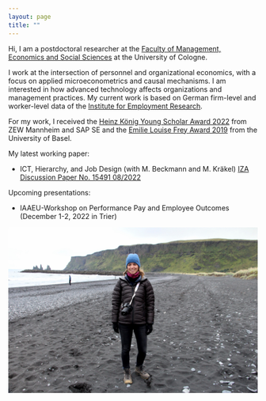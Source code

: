 ```yaml
---
layout: page
title: ""
---
```


Hi, I am a postdoctoral researcher at the [Faculty of Management, Economics and Social Sciences](https://pwl.uni-koeln.de/en/team/professors/dr-elisa-gerten) at the University of Cologne.

I work at the intersection of personnel and organizational economics, with a focus on applied microeconometrics and causal mechanisms. I am interested in how advanced technology affects organizations and management practices. My current work is based on German firm-level and worker-level data of the [Institute for Employment Research](https://www.iab.de/).

For my work, I received the [Heinz König Young Scholar Award 2022](https://www.zew.de/en/press/latest-press-releases/zew-honours-young-researcher-from-the-university-of-basel) from ZEW Mannheim and SAP SE and the [Emilie Louise Frey Award 2019](https://wwz.unibas.ch/en/faculty/awards-and-distinctions/emilie-louise-frey-preis/) from the University of Basel.

My latest working paper:

- ICT, Hierarchy, and Job Design (with M. Beckmann and M. Kräkel) [IZA Discussion Paper No. 15491 08/2022](https://www.iza.org/publications/dp/15491/information-and-communication-technology-hierarchy-and-job-design) 

Upcoming presentations:

- IAAEU-Workshop on Performance Pay and Employee Outcomes (December 1-2, 2022 in Trier)

![Elisa Gerten](/Island.jpg)
